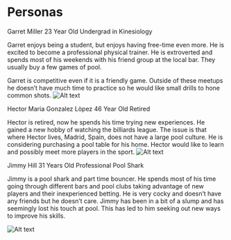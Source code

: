 # Personas
Garret Miller
23 Year Old 
Undergrad in Kinesiology

Garret enjoys being a student, but enjoys having free-time even more. He is excited to become a professional physical trainer. He is extroverted and spends most of his weekends with his friend group at the local bar. They usually buy a few games of pool.

Garret is competitive even if it is a friendly game. Outside of these meetups he doesn’t have much time to practice so he would like small drills to hone common shots.
![Alt text](https://as1.ftcdn.net/v2/jpg/00/61/38/24/1000_F_61382409_7Gy8G0K57OS67ggBpSXksaMrIOkqNzpK.jpg)


Hector Marίa Gonzalez Lòpez
46 Year Old
Retired

Hector is retired, now he spends his time trying new experiences. He gained a new hobby of watching the billiards league. The issue is that where Hector lives, Madrid, Spain, does not have a large pool culture. He is considering purchasing a pool table for his home. Hector would like to learn and possibly meet more players in the sport. 
![Alt text](https://as2.ftcdn.net/v2/jpg/06/38/84/29/1000_F_638842961_Xhj4V0KMelvgiUCxREvyUMUIrhlNdqQQ.jpg)

Jimmy Hill
31 Years Old
Professional Pool Shark

Jimmy is a pool shark and part time bouncer. He spends most of his time going through different bars and pool clubs taking advantage of new players and their inexperienced betting. He is very cocky and doesn’t have any friends but he doesn’t care. Jimmy has been in a bit of a slump and has seemingly lost his touch at pool. This has led to him seeking out new ways to improve his skills. 

![Alt text](https://as1.ftcdn.net/v2/jpg/04/27/42/94/1000_F_427429422_cmFhAq11kTekKtEcywNGSdp7m8PZhe2A.jpg)

